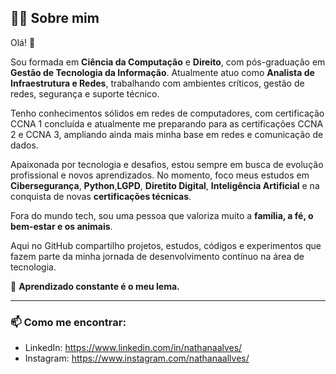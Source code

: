 ## 👩‍💻 Sobre mim

Olá! 👋  

Sou formada em **Ciência da Computação** e **Direito**, com pós-graduação em **Gestão de Tecnologia da Informação**. Atualmente atuo como **Analista de Infraestrutura e Redes**, trabalhando com ambientes críticos, gestão de redes, segurança e suporte técnico.

Tenho conhecimentos sólidos em redes de computadores, com certificação CCNA 1 concluída e atualmente me preparando para as certificações CCNA 2 e CCNA 3, ampliando ainda mais minha base em redes e comunicação de dados.

Apaixonada por tecnologia e desafios, estou sempre em busca de evolução profissional e novos aprendizados. No momento, foco meus estudos em **Cibersegurança**, **Python**,**LGPD**, **Diretito Digital**, **Inteligência Artificial**  e na conquista de novas **certificações técnicas**.

Fora do mundo tech, sou uma pessoa que valoriza muito a **família, a fé, o bem-estar e os animais**.

Aqui no GitHub compartilho projetos, estudos, códigos e experimentos que fazem parte da minha jornada de desenvolvimento contínuo na área de tecnologia.

🚀 **Aprendizado constante é o meu lema.**

---

### 📫 Como me encontrar:
- LinkedIn: https://www.linkedin.com/in/nathanaalves/
- Instagram: https://www.instagram.com/nathanaallves/

